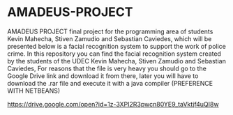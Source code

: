 # AMADEUS-PROJECT
AMADEUS PROJECT final project for the programming area of ​​students Kevin Mahecha, Stiven Zamudio and Sebastian Caviedes, which will be presented below is a  facial recognition system to support the work of police crime.
In this repository you can find the facial recognition system created by the students of the UDEC Kevin Mahecha, Stiven Zamudio and Sebastian Caviedes, For reasons that the file is very heavy you should go to the Google Drive link and download it from there, later you will have to download the .rar file and execute it with a java compiler (PREFERENCE WITH NETBEANS)

https://drive.google.com/open?id=1z-3XPI2R3pwcn80YE9_taVktjf4uQI8w
